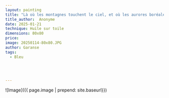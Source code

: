 ```yaml
---
layout: painting
title: "Là où les montagnes touchent le ciel, et où les aurores boréales illuminent la nuit, l'univers murmure ses secrets à ceux qui savent regarder."       
title_author:  Anonyme   
date: 2025-01-21
technique: Huile sur toile
dimensions: 80x80
price: 
image: 20250114-80x80.JPG
author: Garanse
tags:
  - Bleu
 
  
  
  
---
```

![Image]({{ page.image | prepend: site.baseurl}})

